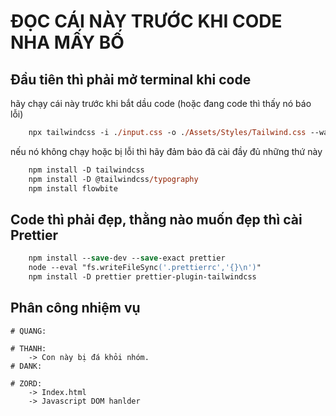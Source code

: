 # ĐỌC CÁI NÀY TRƯỚC KHI CODE NHA MẤY BỐ

## Đầu tiên thì phải mở terminal khi code

hãy chạy cái này trước khi bắt dầu code (hoặc đang code thì thấy nó báo lỗi)

```ps
    npx tailwindcss -i ./input.css -o ./Assets/Styles/Tailwind.css --watch
```

nếu nó không chạy hoặc bị lỗi thì hãy đảm bảo đã cài đầy đủ những thứ này

```ps
    npm install -D tailwindcss
    npm install -D @tailwindcss/typography
    npm install flowbite
```

## Code thì phải đẹp, thằng nào muốn đẹp thì cài Prettier

```ps
    npm install --save-dev --save-exact prettier
    node --eval "fs.writeFileSync('.prettierrc','{}\n')"
    npm install -D prettier prettier-plugin-tailwindcss
```

## Phân công nhiệm vụ

    # QUANG:

    # THANH:
        -> Con này bị đá khỏi nhóm.
    # DANK:

    # ZORD:
        -> Index.html
        -> Javascript DOM hanlder
